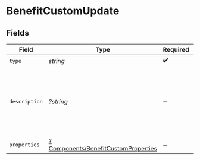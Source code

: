 # BenefitCustomUpdate


## Fields

| Field                                                                                     | Type                                                                                      | Required                                                                                  | Description                                                                               |
| ----------------------------------------------------------------------------------------- | ----------------------------------------------------------------------------------------- | ----------------------------------------------------------------------------------------- | ----------------------------------------------------------------------------------------- |
| `type`                                                                                    | *string*                                                                                  | :heavy_check_mark:                                                                        | N/A                                                                                       |
| `description`                                                                             | *?string*                                                                                 | :heavy_minus_sign:                                                                        | The description of the benefit. Will be displayed on products having this benefit.        |
| `properties`                                                                              | [?Components\BenefitCustomProperties](../../Models/Components/BenefitCustomProperties.md) | :heavy_minus_sign:                                                                        | N/A                                                                                       |